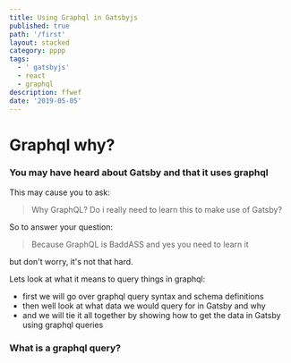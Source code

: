 ```yaml
---
title: Using Graphql in Gatsbyjs
published: true
path: '/first'
layout: stacked
category: pppp
tags:
  - ' gatsbyjs'
  - react
  - graphql
description: ffwef
date: '2019-05-05'
---
```


# Graphql why?

### You may have heard about Gatsby and that it uses graphql

This may cause you to ask:

> Why GraphQL? Do i really need to learn this to make use of Gatsby?

So to answer your question:

> Because GraphQL is BaddASS and yes you need to learn it

but don't worry, it's not that hard.

Lets look at what it means to query things in graphql:

- first we will go over graphql query syntax and schema definitions
- then well look at what data we would query for in Gatsby and why
- and we will tie it all together by showing how to get the data in Gatsby using graphql queries

### What is a graphql query?
